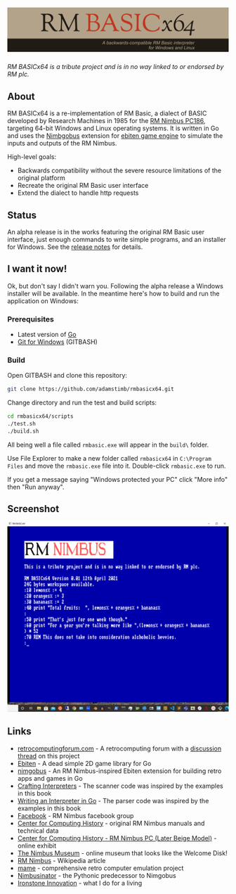 # ![RM BASICx64](https://github.com/adamstimb/rmbasicx64/blob/main/docs/branding/rmbasicx64BannerLarge.png)

_RM BASICx64 is a tribute project and is in no way linked to or endorsed by RM plc._

## About

RM BASICx64 is a re-implementation of RM Basic, a dialect of BASIC developed by Research Machines in 1985 for the [RM Nimbus PC186](https://en.wikipedia.org/wiki/RM_Nimbus), targeting 64-bit Windows and Linux operating systems.  It is written in Go and uses the [Nimbgobus](https://github.com/adamstimb/nimgobus) extension for [ebiten game engine](https://ebiten.org) to simulate the inputs and outputs of the RM Nimbus.

High-level goals:

- Backwards compatibility without the severe resource limitations of the original platform
- Recreate the original RM Basic user interface
- Extend the dialect to handle http requests


## Status

An alpha release is in the works featuring the original RM Basic user interface, just enough commands to write simple programs, and an installer for Windows.  See the [release notes](https://github.com/adamstimb/rmbasicx64/blob/main/docs/releaseNotes.md) for details.

## I want it now!

Ok, but don't say I didn't warn you.  Following the alpha release a Windows installer will be available.  In the meantime here's how to build and run the application on Windows:

### Prerequisites

- Latest version of [Go](https://golang.org/doc/install)
- [Git for Windows](https://gitforwindows.org/) (GITBASH)

### Build

Open GITBASH and clone this repository:

```bash
git clone https://github.com/adamstimb/rmbasicx64.git
```

Change directory and run the test and build scripts:

```bash
cd rmbasicx64/scripts
./test.sh
./build.sh
```

All being well a file called `rmbasic.exe` will appear in the `build\` folder.

Use File Explorer to make a new folder called `rmbasicx64` in `C:\Program Files` and move the `rmbasic.exe` file into it.  Double-click `rmbasic.exe` to run.

If you get a message saying "Windows protected your PC" click "More info" then "Run anyway".

## Screenshot

![editor](https://github.com/adamstimb/rmbasicx64/blob/main/docs/screenshots/editor-screenshot.png)

## Links

- [retrocomputingforum.com](https://retrocomputingforum.com/) - A retrocomputing forum with a [discussion thread](https://retrocomputingforum.com/t/rm-nimbus-basic-revival-64-bits/) on this project
- [Ebiten](https://ebiten.org/) - A dead simple 2D game library for Go
- [nimgobus](https://github.com/adamstimb/nimgobus) - An RM Nimbus-inspired Ebiten extension for building retro apps and games in Go
- [Crafting Interpreters](https://craftinginterpreters.com/) - The scanner code was inspired by the examples in this book
- [Writing an Interpreter in Go](https://interpreterbook.com/) - The parser code was inspired by the examples in this book
- [Facebook](https://www.facebook.com/RMNimbus/) - RM Nimbus facebook group
- [Center for Computing History](http://www.computinghistory.org.uk/) - original RM Nimbus manuals and technical data
- [Center for Computing History - RM Nimbus PC (Later Beige Model)](http://www.computinghistory.org.uk/det/41537/RM-Nimbus-PC-(Later-Beige-Model)/) - online exhibit
- [The Nimbus Museum](https://thenimbus.co.uk/) - online museum that looks like the Welcome Disk!
- [RM Nimbus](https://en.wikipedia.org/wiki/RM_Nimbus) - Wikipedia article
- [mame](https://www.mamedev.org/) - comprehensive retro computer emulation project
- [Nimbusinator](https://github.com/adamstimb/nimbusinator) - the Pythonic predecessor to Nimgobus
- [Ironstone Innovation](https://ironstoneinnovation.eu) - what I do for a living